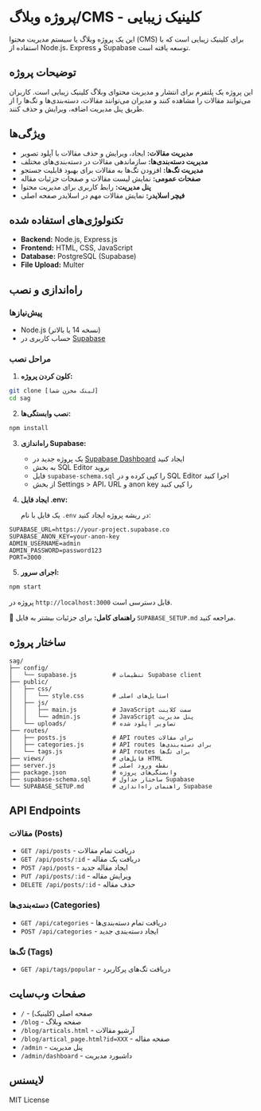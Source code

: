 # پروژه وبلاگ/CMS - کلینیک زیبایی

این یک پروژه وبلاگ یا سیستم مدیریت محتوا (CMS) برای کلینیک زیبایی است که با استفاده از Node.js، Express و Supabase توسعه یافته است.

## توضیحات پروژه

این پروژه یک پلتفرم برای انتشار و مدیریت محتوای وبلاگ کلینیک زیبایی است. کاربران می‌توانند مقالات را مشاهده کنند و مدیران می‌توانند مقالات، دسته‌بندی‌ها و تگ‌ها را از طریق پنل مدیریت اضافه، ویرایش و حذف کنند.

## ویژگی‌ها

*   **مدیریت مقالات:** ایجاد، ویرایش و حذف مقالات با آپلود تصویر
*   **مدیریت دسته‌بندی‌ها:** سازماندهی مقالات در دسته‌بندی‌های مختلف
*   **مدیریت تگ‌ها:** افزودن تگ‌ها به مقالات برای بهبود قابلیت جستجو
*   **صفحات عمومی:** نمایش لیست مقالات و صفحات جزئیات مقاله
*   **پنل مدیریت:** رابط کاربری برای مدیریت محتوا
*   **فیچر اسلایدر:** نمایش مقالات مهم در اسلایدر صفحه اصلی

## تکنولوژی‌های استفاده شده

*   **Backend:** Node.js, Express.js
*   **Frontend:** HTML, CSS, JavaScript
*   **Database:** PostgreSQL (Supabase)
*   **File Upload:** Multer

## راه‌اندازی و نصب

### پیش‌نیازها

- Node.js (نسخه 14 یا بالاتر)
- حساب کاربری در [Supabase](https://supabase.com)

### مراحل نصب

1. **کلون کردن پروژه:**
```bash
git clone [لینک مخزن شما]
cd sag
```

2. **نصب وابستگی‌ها:**
```bash
npm install
```

3. **راه‌اندازی Supabase:**

   - یک پروژه جدید در [Supabase Dashboard](https://app.supabase.com) ایجاد کنید
   - به بخش SQL Editor بروید
   - فایل `supabase-schema.sql` را کپی کرده و در SQL Editor اجرا کنید
   - از بخش Settings > API، URL و anon key را کپی کنید

4. **ایجاد فایل .env:**
   
   یک فایل با نام `.env` در ریشه پروژه ایجاد کنید:
```env
SUPABASE_URL=https://your-project.supabase.co
SUPABASE_ANON_KEY=your-anon-key
ADMIN_USERNAME=admin
ADMIN_PASSWORD=password123
PORT=3000
```

5. **اجرای سرور:**
```bash
npm start
```

پروژه در `http://localhost:3000` قابل دسترسی است.

📖 **راهنمای کامل:** برای جزئیات بیشتر به فایل `SUPABASE_SETUP.md` مراجعه کنید.

## ساختار پروژه

```
sag/
├── config/
│   └── supabase.js          # تنظیمات Supabase client
├── public/
│   ├── css/
│   │   └── style.css        # استایل‌های اصلی
│   ├── js/
│   │   ├── main.js          # JavaScript سمت کلاینت
│   │   └── admin.js         # JavaScript پنل مدیریت
│   └── uploads/             # تصاویر آپلود شده
├── routes/
│   ├── posts.js             # API routes برای مقالات
│   ├── categories.js        # API routes برای دسته‌بندی‌ها
│   └── tags.js              # API routes برای تگ‌ها
├── views/                   # فایل‌های HTML
├── server.js                # نقطه ورود اصلی
├── package.json             # وابستگی‌های پروژه
├── supabase-schema.sql      # ساختار جداول Supabase
└── SUPABASE_SETUP.md        # راهنمای راه‌اندازی Supabase
```

## API Endpoints

### مقالات (Posts)
- `GET /api/posts` - دریافت تمام مقالات
- `GET /api/posts/:id` - دریافت یک مقاله
- `POST /api/posts` - ایجاد مقاله جدید
- `PUT /api/posts/:id` - ویرایش مقاله
- `DELETE /api/posts/:id` - حذف مقاله

### دسته‌بندی‌ها (Categories)
- `GET /api/categories` - دریافت تمام دسته‌بندی‌ها
- `POST /api/categories` - ایجاد دسته‌بندی جدید

### تگ‌ها (Tags)
- `GET /api/tags/popular` - دریافت تگ‌های پرکاربرد

## صفحات وب‌سایت

- `/` - صفحه اصلی (کلینیک)
- `/blog` - صفحه وبلاگ
- `/blog/articals.html` - آرشیو مقالات
- `/blog/artical_page.html?id=XXX` - صفحه مقاله
- `/admin` - پنل مدیریت
- `/admin/dashboard` - داشبورد مدیریت

## لایسنس

MIT License
